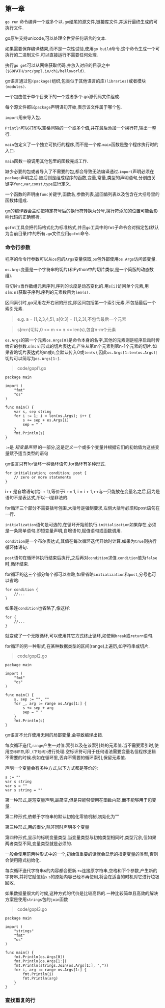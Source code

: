 ## 第一章

`go run` 命令编译一个或多个以`.go`结尾的源文件,链接库文件,并运行最终生成的可执行文件.

go原生支持unicode,可以处理全世界任何语言的文本.

如果需要保存编译结果,而不是一次性试验,使用`go build`命令.这个命令生成一个可执行的二进制文件,可以直接运行不需要任何处理.

执行`go get`可以从网络获取代码,并放入对应的目录之中`($GOPATH/src/gopl.io/ch1/helloworld)`.

go语言通过包`(package)`组织,包类似于其他语言的库`(libraries)`或者模块`(modules)`.

一个包由位于单个目录下的一个或者多个.go源代码文件组成.

每个源文件都以`package`声明语句开始,表示该文件属于哪个包.

`import`用来导入包.

`Println`可以打印以空格间隔的一个或多个值,并在最后添加一个换行符,输出一整行.

`main`包定义了一个独立可执行的程序,而不是一个库.`main`函数是整个程序执行时的入口.

`main`函数一般调用其他包里的函数完成工作.

缺少必要的包或者导入了不需要的包,都会导致无法编译通过.`import`声明必须在`package`声明之后.随后则是组成程序的函数,变量,常量,类型的声明语句,分别由关键字`func`,`var`,`const`,`type`进行定义.

一个函数的声明由`func`关键字,函数名,参数列表,返回值列表以及包含在大括号里的函数体组成.

go的编译器会主动把特定符号后的换行符转换为分号,换行符添加的位置可能会影响代码的正确解析.

`gofmt`工具会把代码格式化为标准格式,并且`go`工具中的`fmt`子命令会对指定包(默认为当前目录)中的所有`.go`文件应用`gofmt`命令.

### 命令行参数

程序的命令行参数可以从`os`包的`Args`变量获取,`os`包外部使用`os.Args`访问该变量.

`os.Args`变量是一个字符串的切片(和Python中的切片类似,是一个简版的动态数组).

将切片`s`当作数组元素序列,序列的长度是动态变化的.用`s[i]`访问单个元素,用`s[m:n]`获取子序列.序列的元素数目为`len(s)`.

区间索引时,go采用左开右闭的形式,即区间包括第一个索引元素,不包括最后一个索引元素.

> e.g. a = [1,2,3,4,5], a[0:3] = [1,2,3],不包含最后一个元素

> s[m:n]切片,0 <= m <= n <= len(s),包含n-m个元素

`os.Args`的第一个元素`os.Args[0]`是命令本身的名字,其他的元素则是程序启动时传给它的参数.`s[m:n]`形式的切片表达式,产生从第m个元素到第n-1个元素的切片.如果省略切片表达式的m或n,会默认传入0或`len(s)`,因此`os.Args[1:len(os.Args)]`切片可以简写为`os.Args[1:]`.

> code/gopl1.go

```
package main

import (
    "fmt"
    "os"
)

func main() {
    var s, sep string
    for i := 1; i < len(os.Args); i++ {
        s += sep + os.Args[i]
        sep = " "
    }
    fmt.Println(s)
}
```

`:=`是 *短变量声明* 的一部分,这是定义一个或多个变量并根据它们的初始值为这些变量赋予适当类型的语句

go语言只有for循环一种循环语句,for循环有多种形式.

```
for initialization; condition; post {
    // zero or more statements
}
```

i++ 是自增语句(给i + 1),等价于i += 1, i = i + 1,++与--只能放在变量名之后,因为是语句不是表达式,所以--i是非法的.

for循环三个部分不需要括号包围,大括号是强制要求,左侧大括号必须和post语句在一行.

`initialization`语句是可选的,在循环开始前执行.`initialization`如果存在,必须是一条简单语句.即短变量声明,自增语句,赋值语句或函数调用.

`condition`是一个布尔表达式,其值在每次循环迭代开始时计算.如果为`true`则执行循环体语句.

`post`语句在循环体执行结束后执行,之后再对`condition`求值.`condition`值为`false`时,循环结束.

for循环的这三个部分每个都可以省略,如果省略`initialization`和`post`,分号也可以省略:

```
for condition {
    //...
}
```

如果连`condition`也省略了,像这样:

```
for {
    //...
}
```

就变成了一个无限循环,可以使用其它方式终止循环,如使用`break`或`return`语句.

for循环的另一种形式,在某种数据类型的区间(range)上遍历,如字符串或切片.

> code/gopl2.go

```
package main

import (
    "fmt"
    "os"
)

func main() {
    s, sep := "", ""
    for _, arg := range os.Args[1:] {
        s += sep + arg
        sep = " "
    }
    fmt.Println(s)
}
```

go语言不允许使用无用的局部变量,会导致编译出错.

每次循环迭代,`range`产生一对值:索引以及在该索引处的元素值.当不需要索引时,使用`空标识符`,即`_(下划线)`进行处理.空标识符可用于任何语法需要变量名但程序逻辑不需要的时候.例如在循环里,丢弃不需要的循环索引,保留元素值.

声明一个变量会有多种方式,以下方式都是等价的:

```
s := ""
var s string
var s = ""
var s string = ""
```

第一种形式,是短变量声明,最简洁,但是只能够使用在函数内部,而不能够用于包变量.

第二种形式,依赖于字符串的默认初始化零值机制,初始化为""

第三种形式,用的很少,除非同时声明多个变量

第四种形式,显示的标明变量类型,当变量类型与初始类型相同时,类型冗余,但如果两者类型不同,变量类型就是必须的.

一般会使用前两种形式中的一个,初始值重要的话就会显示的指定变量的类型,否则会使用隐式初始化.

每次循环迭代字符串s的内容都会更新.`+=`连接原字符串,空格和下个参数,产生新的字符串,并将它赋值给`s`.`s`的原始内容已经不再使用,将会在适当的时机对它进行垃圾回收.

如果数据量很大的时候,这种方式的代价是比较高昂的.一种比较简单且高效的解决方案是使用`strings`包的`join`函数

> code/gopl3.go

```
package main

import (
    "strings"
    "fmt"
    "os"
)

func main() {
    fmt.Println(os.Args[0])
    fmt.Println(os.Args[1:])
    fmt.Println(strings.Join(os.Args[1:], ","))
    for i, arg := range os.Args[1:] {
        fmt.Println(i)
        fmt.Println(arg)
    }
}
```

### 查找重复的行

